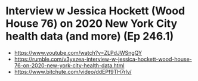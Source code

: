 # Interview w Jessica Hockett (Wood House 76) on 2020 New York City health data (and more) (Ep 246.1)

- https://www.youtube.com/watch?v=ZLPdJWSngQY
- https://rumble.com/v3yxzea-interview-w-jessica-hockett-wood-house-76-on-2020-new-york-city-health-data.html
- https://www.bitchute.com/video/ddEPf9TH7rlv/

